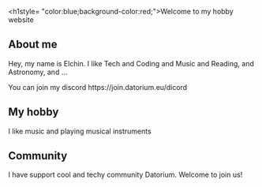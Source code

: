 <h1style= "color:blue;background-color:red;">Welcome to my hobby website</h1>
  <h2>About me</h2>
  <p>Hey, my name is Elchin. I like Tech and Coding and Music and Reading, and Astronomy, and ...</p>
  <p>You can join my discord https://join.datorium.eu/dicord</p>

  <h2>My hobby</h2>
  <p>I like music and playing musical instruments</p>

  <h2>Community</h2>
  <p>I have support cool and techy community Datorium. Welcome to join us!</p>

</body>
</html>
